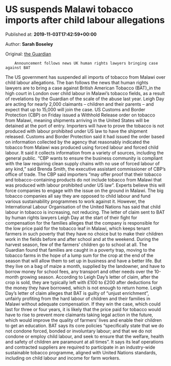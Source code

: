 
# US suspends Malawi tobacco imports after child labour allegations

Published at: **2019-11-03T17:42:59+00:00**

Author: **Sarah Boseley**

Original: [the Guardian](https://www.theguardian.com/business/2019/nov/03/us-suspends-malawi-tobacco-imports-after-child-labour-allegations)


        Announcement follows news UK human rights lawyers bringing case against BAT
      
The US government has suspended all imports of tobacco from Malawi over child labour allegations.
The ban follows the news that human rights lawyers are to bring a case against British American Tobacco (BAT)_in the high court in London over child labour in Malawi’s tobacco fields, as a result of revelations by the Guardian of the scale of the abuse last year. Leigh Day are acting for nearly 2,000 claimants – children and their parents – and expect that up to 15,000 will join the case.
US Customs and Border Protection (CBP) on Friday issued a Withhold Release order on tobacco from Malawi, meaning shipments arriving in the United States will be detained at the port of entry. Importers will have to prove the tobacco is not produced with labour prohibited under US law to have the shipment released.
Customs and Border Protection said it had issued the order based on information collected by the agency that reasonably indicated the tobacco from Malawi was produced using forced labour and forced child labour. It said it collects information from a variety of sources, including the general public.
“CBP wants to ensure the business community is compliant with the law requiring clean supply chains with no use of forced labour of any kind,” said Brenda Smith, the executive assistant commissioner of CBP’s office of trade.
The CBP said importers “may offer proof that their tobacco and tobacco-containing products do not include tobacco from Malawi that was produced with labour prohibited under US law”. Experts believe this will force companies to engage with the issue on the ground in Malawi.
The big tobacco companies all say they are opposed to child labour and fund various sustainability programmes to work against it. However, the International Labour Organisation of the United Nations has said that child labour in tobacco is increasing, not reducing.
The letter of claim sent to BAT by human rights lawyers Leigh Day at the start of their fight for compensation for the families alleges that the company is responsible for the low price paid for the tobacco leaf in Malawi, which keeps tenant farmers in such poverty that they have no choice but to make their children work in the fields before and after school and at the weekend. During the harvest season, few of the farmers’ children go to school at all.
The Guardian found that families are caught in a poverty trap, moving to the tobacco farms in the hope of a lump sum for the crop at the end of the season that will allow them to set up in business and have a better life. But they live on a bag of maize a month, supplied by the landowner, and have to borrow money for school fees, any transport and other needs over the 10-month growing season. According to Leigh Day’s letter of claim, after the crop is sold, they are typically left with £100 to £200 after deductions for the money they have borrowed, which is not enough to return home.
Leigh Day’s letter of claim alleges that BAT is guilty of “unjust enrichment”, unfairly profiting from the hard labour of children and their families in Malawi without adequate compensation. If they win the case, which could last for three or four years, it is likely that the price paid for tobacco would have to rise to prevent more claimants taking legal action in the future, which would improve the quality of farmers’ lives and enable their children to get an education.
BAT says its core policies “specifically state that we do not condone forced, bonded or involuntary labour; and that we do not condone or employ child labour, and seek to ensure that the welfare, health and safety of children are paramount at all times”. It says its leaf operations and contracted suppliers are required to participate in an industry-wide sustainable tobacco programme, aligned with United Nations standards, including on child labour and income for farm workers.
